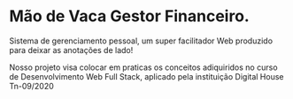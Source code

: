 # Mão de Vaca Gestor Financeiro.

Sistema de gerenciamento pessoal, um super facilitador Web produzido para deixar as anotações de lado!




Nosso projeto visa colocar em praticas os conceitos adiquiridos no curso de Desenvolvimento Web Full Stack, aplicado pela instituição Digital House Tn-09/2020
<a href="img/03.png"></a>